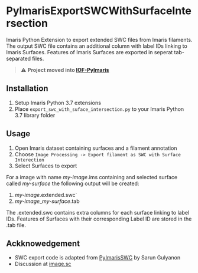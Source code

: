 # PyImarisExportSWCWithSurfaceIntersection
Imaris Python Extension to export extended SWC files from Imaris filaments. The output SWC file contains an additional column with label IDs linking to Imaris Surfaces. Features of Imaris Surfaces are exported in seperat tab-separated files.

> :warning: **Project moved into [IOF-PyImaris](https://git.ista.ac.at/iof-group/image-analysis/iof-pyimaris)**

## Installation
1. Setup Imaris Python 3.7 extensions 
2. Place `export_swc_with_suface_intersection.py` to your Imaris Python 3.7 library folder

## Usage

1. Open Imaris dataset containing surfaces and a filament annotation
2. Choose `Image Processing -> Export filament as SWC with Surface Interection`
3. Select Surfaces to export

For a image with name *my-image*.ims containing and selected surface called *my-surface* the following output will be created:

1. *my-image*.extended.swc`
2. *my-image*_*my-surface*.tab

The .extended.swc contains extra columns for each surface linking to label IDs. Features of Surfaces with their corresponding Label ID are stored in the .tab file.




## Ackknowedgement
* SWC export code is adapted from [PyImarisSWC](https://imaris.oxinst.com/open/view/pyimarisswc) by Sarun Gulyanon
* Discussion at [image.sc](https://forum.image.sc/t/measure-which-objects-colocalise-in-imarisxt/51699/17)